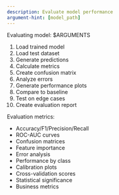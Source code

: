 ```yaml
---
description: Evaluate model performance
argument-hint: [model_path]
---
```


Evaluating model: $ARGUMENTS

1. Load trained model
2. Load test dataset
3. Generate predictions
4. Calculate metrics
5. Create confusion matrix
6. Analyze errors
7. Generate performance plots
8. Compare to baseline
9. Test on edge cases
10. Create evaluation report

Evaluation metrics:
- Accuracy/F1/Precision/Recall
- ROC-AUC curves
- Confusion matrices
- Feature importance
- Error analysis
- Performance by class
- Calibration plots
- Cross-validation scores
- Statistical significance
- Business metrics